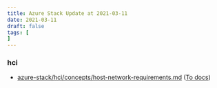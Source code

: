 ```yaml
---
title: Azure Stack Update at 2021-03-11
date: 2021-03-11
draft: false
tags: [
]
---
```


### hci
- [azure-stack/hci/concepts/host-network-requirements.md](https://github.com/MicrosoftDocs/azure-stack-docs/compare/b2bdf50..c39a4e7#diff-09180cb567361735e35fe45b9edfa9c74df05e672ee2565ca20eea17e0d67472) ([To docs](https://docs.microsoft.com/en-us/azure-stack/hci/concepts/host-network-requirements?WT.mc_id=AZ-MVP-5003408))
    
